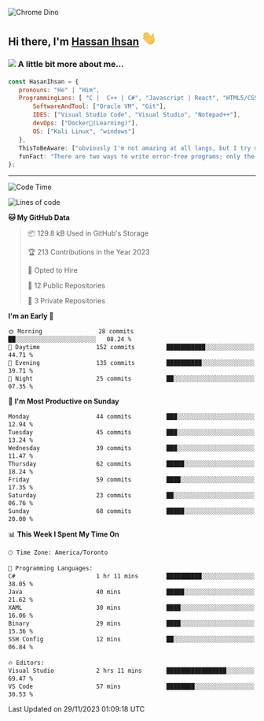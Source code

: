  <!--
**HasanIhsan/HasanIhsan** is a ✨ _special_ ✨ repository because its `README.md` (this file) appears on your GitHub profile.
-->

![Chrome Dino](https://mir-s3-cdn-cf.behance.net/project_modules/max_1200/4ff07986208593.5d9a654e92f36.gif)


<h2 align="left">Hi there, I'm <a href="https://www.linkedin.com/in/hassan-ihsan-045b11231/" target="_blank" rel="noopener noreferrer">Hassan Ihsan</a> <img src="https://raw.githubusercontent.com/ABSphreak/ABSphreak/master/gifs/Hi.gif" height="30" />
 
 
 ### <img src="https://media.giphy.com/media/VgCDAzcKvsR6OM0uWg/giphy.gif" width="50"> A little bit more about me...  
 
 ```javascript
const HasanIhsan = {
    pronouns: "He" | "Him",
    ProgrammingLans: [ "C |  C++ | C#", "Javascript | React", "HTML5/CSS", "JSON", "Java"],
        SoftwareAndTool: ["Oracle VM", "Git"],
        IDES: ["Visual Studio Code", "Visual Studio", "Notepad++"],
        devOps: ["Docker🐳(Learning)"], 
        OS: ["Kali Linux", "windows"]
    },
    ThisToBeAware: ["obviously I'm not amazing at all langs, but I try my best not to go rusty"], 
    funFact: "There are two ways to write error-free programs; only the third one works"
};
```
 
 --- 

<!--START_SECTION:waka-->
![Code Time](http://img.shields.io/badge/Code%20Time-256%20hrs%201%20min-blue)

![Lines of code](https://img.shields.io/badge/From%20Hello%20World%20I%27ve%20Written-1.0%20million%20lines%20of%20code-blue)

**🐱 My GitHub Data** 

> 📦 129.8 kB Used in GitHub's Storage 
 > 
> 🏆 213 Contributions in the Year 2023
 > 
> 💼 Opted to Hire
 > 
> 📜 12 Public Repositories 
 > 
> 🔑 3 Private Repositories 
 > 
**I'm an Early 🐤** 

```text
🌞 Morning                28 commits          ██░░░░░░░░░░░░░░░░░░░░░░░   08.24 % 
🌆 Daytime                152 commits         ███████████░░░░░░░░░░░░░░   44.71 % 
🌃 Evening                135 commits         ██████████░░░░░░░░░░░░░░░   39.71 % 
🌙 Night                  25 commits          ██░░░░░░░░░░░░░░░░░░░░░░░   07.35 % 
```
📅 **I'm Most Productive on Sunday** 

```text
Monday                   44 commits          ███░░░░░░░░░░░░░░░░░░░░░░   12.94 % 
Tuesday                  45 commits          ███░░░░░░░░░░░░░░░░░░░░░░   13.24 % 
Wednesday                39 commits          ███░░░░░░░░░░░░░░░░░░░░░░   11.47 % 
Thursday                 62 commits          █████░░░░░░░░░░░░░░░░░░░░   18.24 % 
Friday                   59 commits          ████░░░░░░░░░░░░░░░░░░░░░   17.35 % 
Saturday                 23 commits          ██░░░░░░░░░░░░░░░░░░░░░░░   06.76 % 
Sunday                   68 commits          █████░░░░░░░░░░░░░░░░░░░░   20.00 % 
```


📊 **This Week I Spent My Time On** 

```text
🕑︎ Time Zone: America/Toronto

💬 Programming Languages: 
C#                       1 hr 11 mins        ██████████░░░░░░░░░░░░░░░   38.05 % 
Java                     40 mins             █████░░░░░░░░░░░░░░░░░░░░   21.62 % 
XAML                     30 mins             ████░░░░░░░░░░░░░░░░░░░░░   16.06 % 
Binary                   29 mins             ████░░░░░░░░░░░░░░░░░░░░░   15.36 % 
SSH Config               12 mins             ██░░░░░░░░░░░░░░░░░░░░░░░   06.84 % 

🔥 Editors: 
Visual Studio            2 hrs 11 mins       █████████████████░░░░░░░░   69.47 % 
VS Code                  57 mins             ████████░░░░░░░░░░░░░░░░░   30.53 % 
```


 Last Updated on 29/11/2023 01:09:18 UTC
<!--END_SECTION:waka-->
 
 
